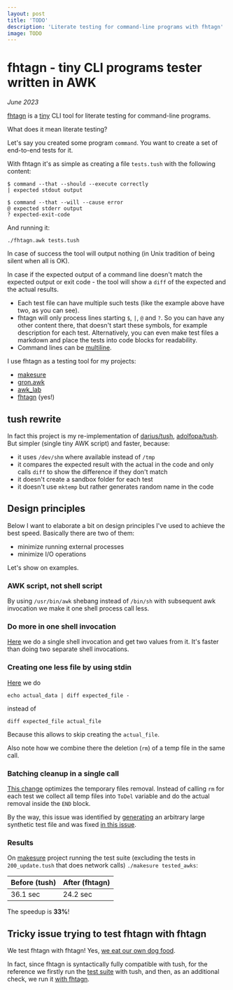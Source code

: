 ```yaml
---
layout: post
title: 'TODO'
description: 'Literate testing for command-line programs with fhtagn'
image: TODO
---
```


# fhtagn - tiny CLI programs tester written in AWK

_June 2023_

[fhtagn](https://github.com/xonixx/fhtagn) is a [tiny](https://github.com/xonixx/fhtagn/blob/764f6ecf600944ef043de3774a67478350740049/fhtagn.awk) CLI tool for literate testing for command-line programs.

What does it mean literate testing?
                 
Let's say you created some program `command`. You want to create a set of end-to-end tests for it. 

With fhtagn it's as simple as creating a file `tests.tush` with the following content:

```
$ command --that --should --execute correctly
| expected stdout output

$ command --that --will --cause error
@ expected stderr output
? expected-exit-code
```

And running it:
   
```shell
./fhtagn.awk tests.tush
```
    
In case of success the tool will output nothing (in Unix tradition of being silent when all is OK).

In case if the expected output of a command line doesn't match the expected output or exit code - the tool will show a `diff` of the expected and the actual results.

- Each test file can have multiple such tests (like the example above have two, as you can see).
- fhtagn will only process lines starting `$`, `|`, `@` and `?`. So you can have any other content there, that doesn't start these symbols, for example description for each test. Alternatively, you can even make test files a markdown and place the tests into code blocks for readability.
- Command lines can be [multiline](https://github.com/xonixx/fhtagn/blob/764f6ecf600944ef043de3774a67478350740049/tests/4-multiline.tush).

I use fhtagn as a testing tool for my projects:
- [makesure](https://github.com/xonixx/makesure)
- [gron.awk](https://github.com/xonixx/gron.awk)
- [awk_lab](https://github.com/xonixx/awk_lab)
- [fhtagn](https://github.com/xonixx/fhtagn) (yes!)

## tush rewrite

In fact this project is my re-implementation of [darius/tush](https://github.com/darius/tush), [adolfopa/tush](https://github.com/adolfopa/tush).
But simpler (single tiny AWK script) and faster, because:

- it uses `/dev/shm` where available instead of `/tmp`
- it compares the expected result with the actual in the code and only calls `diff` to show the difference if they don't match
- it doesn't create a sandbox folder for each test
- it doesn't use `mktemp` but rather generates random name in the code

## Design principles

Below I want to elaborate a bit on design principles I've used to achieve the best speed. Basically there are two of them:
- minimize running external processes
- minimize I/O operations

Let's show on examples.

### AWK script, not shell script

By using `/usr/bin/awk` shebang instead of `/bin/sh` with subsequent awk invocation we make it one shell process call less. 

### Do more in one shell invocation

[Here](https://github.com/xonixx/fhtagn/blob/764f6ecf600944ef043de3774a67478350740049/fhtagn.awk#L13-L15) we do a single shell invocation and get two values from it. It's faster than doing two separate shell invocations.

### Creating one less file by using stdin

[Here](https://github.com/xonixx/fhtagn/blob/764f6ecf600944ef043de3774a67478350740049/fhtagn.awk#L65) we do 

```shell
echo actual_data | diff expected_file -
```

instead of 
```
diff expected_file actual_file
```

Because this allows to skip creating the `actual_file`.

Also note how we combine there the deletion (`rm`) of a temp file in the same call.
           
### Batching cleanup in a single call

[This change](https://github.com/xonixx/fhtagn/pull/17/files) optimizes the temporary files removal. Instead of calling `rm` for each test we collect all temp files into `ToDel` variable and do the actual removal inside the `END` block.

By the way, this issue was identified by [generating](https://github.com/xonixx/fhtagn/blob/764f6ecf600944ef043de3774a67478350740049/gen_speed_test.awk) an arbitrary large synthetic test file and was fixed [in this issue](https://github.com/xonixx/fhtagn/issues/14).

### Results
    
On [makesure](https://github.com/xonixx/makesure) project running the test suite (excluding the tests in `200_update.tush` that does network calls) `./makesure tested_awks`: 
              
| Before (tush) | After (fhtagn) |
|---------------|----------------|
| 36.1 sec      | 24.2 sec       |

The speedup is **33%**! 

## Tricky issue trying to test fhtagn with fhtagn

We test fhtagn with fhtagn! Yes, [we eat our own dog food](https://en.wikipedia.org/wiki/Eating_your_own_dog_food).

In fact, since fhtagn is syntactically fully compatible with tush, for the reference we firstly run the [test suite](https://github.com/xonixx/fhtagn/blob/18f7865f8d58a30a263f45d0378c1e6f0b4c38b5/tests/fhtagn.tush) with tush, and then, as an additional check, we run it [with fhtagn](https://github.com/xonixx/fhtagn/blob/18f7865f8d58a30a263f45d0378c1e6f0b4c38b5/Makesurefile#L60-L61).

